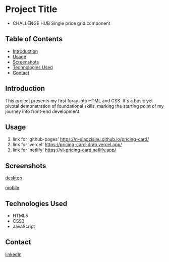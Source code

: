 # Project Title
- CHALLENGE HUB
Single price grid component

## Table of Contents
- [Introduction](#introduction)
- [Usage](#usage)
- [Screenshots](#screenshots)
- [Technologies Used](#technologies-used)
- [Contact](#contact)

## Introduction
This project presents my first foray into HTML and CSS. It's a basic yet pivotal demonstration of foundational skills, marking the starting point of my journey into front-end development.

## Usage
1. link for 'github-pages'  https://n-uladzislau.github.io/pricing-card/
2. link for  'vercel'     https://pricing-card-drab.vercel.app/
3. link for 'netlify'   https://vl-pricing-card.netlify.app/

## Screenshots
[desktop](https://github.com/N-Uladzislau/pricing-card/blob/main/src/desktop.png)

[mobile](https://github.com/N-Uladzislau/pricing-card/blob/main/src/mobile.png)

## Technologies Used
- HTML5
- CSS3
- JavaScript

## Contact
[linkedIn](https://www.linkedin.com/in/n-uladzislau/)
